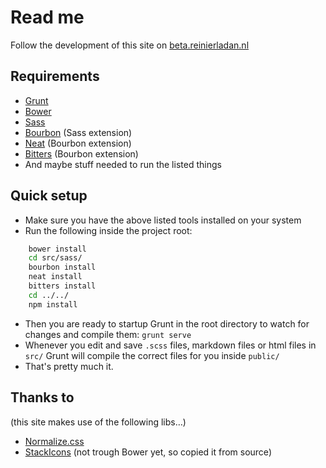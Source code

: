 # Read me

Follow the development of this site on [beta.reinierladan.nl](http://beta.reinierladan.nl)

## Requirements
- [Grunt](http://gruntjs.com)
- [Bower](http://bower.io)
- [Sass](http://sass-lang.com)
- [Bourbon](http://bourbon.io) (Sass extension)
- [Neat](http://neat.bourbon.io) (Bourbon extension)
- [Bitters](http://bitters.bourbon.io) (Bourbon extension)
- And maybe stuff needed to run the listed things

## Quick setup
- Make sure you have the above listed tools installed on your system
- Run the following inside the project root:
```bash
    bower install
    cd src/sass/
    bourbon install
    neat install
    bitters install
    cd ../../
    npm install
```

- Then you are ready to startup Grunt in the root directory to watch for changes and compile them: `grunt serve`
- Whenever you edit and save `.scss` files, markdown files or html files in `src/` Grunt will compile the correct files for you inside `public/`
- That's pretty much it.

## Thanks to
(this site makes use of the following libs…)
- [Normalize.css](http://git.io/normalize)
- [StackIcons](http://stackicons.com) (not trough Bower yet, so copied it from source)
